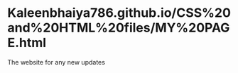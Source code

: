 # Kaleenbhaiya786.github.io/CSS%20and%20HTML%20files/MY%20PAGE.html
The website for any new updates
